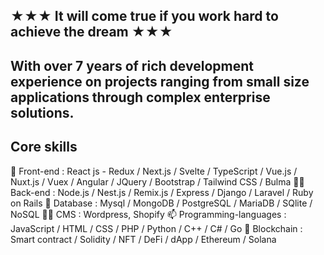 
## ★★★ It will come true if you work hard to achieve the dream ★★★


## With over 7 years of rich development experience on projects ranging from small size applications through complex enterprise solutions.

## Core skills
🌱 Front-end : React js - Redux / Next.js / Svelte / TypeScript / Vue.js / Nuxt.js / Vuex / Angular / JQuery / Bootstrap / Tailwind CSS / Bulma
👨‍💻 Back-end : Node.js / Nest.js / Remix.js / Express / Django / Laravel / Ruby on Rails
💬 Database : Mysql / MongoDB / PostgreSQL / MariaDB / SQlite / NoSQL
🐱‍🐉 CMS : Wordpress, Shopify
📫 Programming-languages : JavaScript / HTML / CSS / PHP / Python / C++ / C# / Go
👋 Blockchain : Smart contract / Solidity / NFT / DeFi / dApp / Ethereum / Solana
